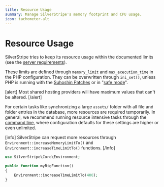 ```yaml
---
title: Resource Usage
summary: Manage SilverStripe's memory footprint and CPU usage.
icon: tachometer-alt
---
```


# Resource Usage

SilverStripe tries to keep its resource usage within the documented limits 
(see the [server requirements](../../getting_started/server_requirements)).

These limits are defined through `memory_limit` and `max_execution_time` in the PHP configuration. They can be 
overwritten through `ini_set()`, unless PHP is running with the [Suhoshin Patches](http://www.hardened-php.net/)
or in "[safe mode](http://php.net/manual/en/features.safe-mode.php)".

[alert]
Most shared hosting providers will have maximum values that can't be altered.
[/alert]

For certain tasks like synchronizing a large `assets/` folder with all file and folder entries in the database, more 
resources are required temporarily. In general, we recommend running resource intensive tasks through the 
[command line](../cli), where configuration defaults for these settings are higher or even unlimited.

[info]
SilverStripe can request more resources through `Environment::increaseMemoryLimitTo()` and
`Environment::increaseTimeLimitTo()` functions.
[/info]

```php
use SilverStripe\Core\Environment;

public function myBigFunction() 
{
    Environment::increaseTimeLimitTo(400);
}
```
